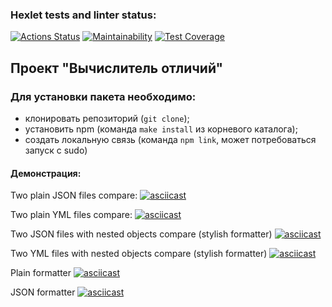 ### Hexlet tests and linter status:
[![Actions Status](https://github.com/WelenaAlexeeva/frontend-project-46/actions/workflows/hexlet-check.yml/badge.svg)](https://github.com/WelenaAlexeeva/frontend-project-46/actions)
[![Maintainability](https://api.codeclimate.com/v1/badges/88144ed36e9c30d009aa/maintainability)](https://codeclimate.com/github/WelenaAlexeeva/frontend-project-46/maintainability)
[![Test Coverage](https://api.codeclimate.com/v1/badges/88144ed36e9c30d009aa/test_coverage)](https://codeclimate.com/github/WelenaAlexeeva/frontend-project-46/test_coverage)

## Проект "Вычислитель отличий"

### Для установки пакета необходимо:
- клонировать репозиторий (`git clone`);
- установить npm (команда `make install` из корневого каталога);
- создать локальную связь (команда `npm link`, может потребоваться запуск с sudo)

#### Демонстрация:
Two plain JSON files compare:
[![asciicast](https://asciinema.org/a/8GsJ53tUQKbwhTsGl0a8mWEWZ.svg)](https://asciinema.org/a/8GsJ53tUQKbwhTsGl0a8mWEWZ)

Two plain YML files compare:
[![asciicast](https://asciinema.org/a/MiQfKemfLUfuo0GHKzIajzHRY.svg)](https://asciinema.org/a/MiQfKemfLUfuo0GHKzIajzHRY)

Two JSON files with nested objects compare (stylish formatter)
[![asciicast](https://asciinema.org/a/5gMMddZ9BxswC8j1ANE9JmaQW.svg)](https://asciinema.org/a/5gMMddZ9BxswC8j1ANE9JmaQW)

Two YML files with nested objects compare (stylish formatter)
[![asciicast](https://asciinema.org/a/ZA5ZU0KLCI38l3flFsxzR1T9L.svg)](https://asciinema.org/a/ZA5ZU0KLCI38l3flFsxzR1T9L)

Plain formatter
[![asciicast](https://asciinema.org/a/iFk59lpRvzrtyKUr4P5K1zVmi.svg)](https://asciinema.org/a/iFk59lpRvzrtyKUr4P5K1zVmi)

JSON formatter
[![asciicast](https://asciinema.org/a/8rfg4iqlUFHSHt4HxYucsZDIe.svg)](https://asciinema.org/a/8rfg4iqlUFHSHt4HxYucsZDIe)